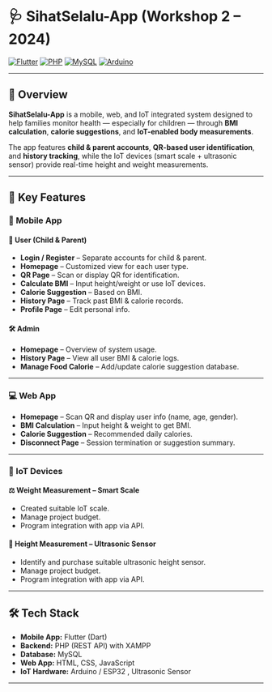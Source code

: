 # 🩺 SihatSelalu-App (Workshop 2 – 2024)

[![Flutter](https://img.shields.io/badge/Flutter-02569B?style=for-the-badge&logo=flutter&logoColor=white)](https://flutter.dev/)
[![PHP](https://img.shields.io/badge/PHP-777BB4?style=for-the-badge&logo=php&logoColor=white)](https://www.php.net/)
[![MySQL](https://img.shields.io/badge/MySQL-4479A1?style=for-the-badge&logo=mysql&logoColor=white)](https://www.mysql.com/)
[![Arduino](https://img.shields.io/badge/Arduino-00979D?style=for-the-badge&logo=arduino&logoColor=white)](https://www.arduino.cc/)

---

## 📖 Overview
**SihatSelalu-App** is a mobile, web, and IoT integrated system designed to help families monitor health — especially for children — through **BMI calculation**, **calorie suggestions**, and **IoT-enabled body measurements**.

The app features **child & parent accounts**, **QR-based user identification**, and **history tracking**, while the IoT devices (smart scale + ultrasonic sensor) provide real-time height and weight measurements.

---

## 🌟 Key Features

### 📱 Mobile App
#### 👤 User (Child & Parent)
- **Login / Register** – Separate accounts for child & parent.
- **Homepage** – Customized view for each user type.
- **QR Page** – Scan or display QR for identification.
- **Calculate BMI** – Input height/weight or use IoT devices.
- **Calorie Suggestion** – Based on BMI.
- **History Page** – Track past BMI & calorie records.
- **Profile Page** – Edit personal info.

#### 🛠 Admin
- **Homepage** – Overview of system usage.
- **History Page** – View all user BMI & calorie logs.
- **Manage Food Calorie** – Add/update calorie suggestion database.

---

### 💻 Web App
- **Homepage** – Scan QR and display user info (name, age, gender).
- **BMI Calculation** – Input height & weight to get BMI.
- **Calorie Suggestion** – Recommended daily calories.
- **Disconnect Page** – Session termination or suggestion summary.

---

### 📡 IoT Devices
#### ⚖️ Weight Measurement – Smart Scale
- Created suitable IoT scale.
- Manage project budget.
- Program integration with app via API.

#### 📏 Height Measurement – Ultrasonic Sensor
- Identify and purchase suitable ultrasonic height sensor.
- Manage project budget.
- Program integration with app via API.

---

## 🛠 Tech Stack
- **Mobile App:** Flutter (Dart)
- **Backend:** PHP (REST API) with XAMPP
- **Database:** MySQL
- **Web App:** HTML, CSS, JavaScript
- **IoT Hardware:** Arduino / ESP32 , Ultrasonic Sensor

---
